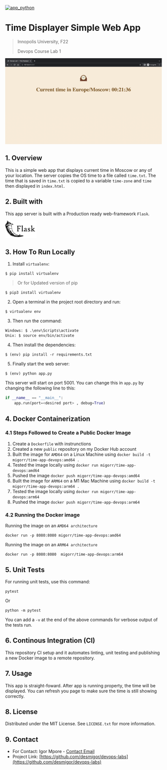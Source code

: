 [![app_python](https://github.com/desmigor/devops-labs/actions/workflows/app_python.yml/badge.svg)](https://github.com/desmigor/devops-labs/actions/workflows/app_python.yml)

# Time Displayer Simple Web App
> Innopolis University, F22
>
> Devops Course Lab 1

![](./images/ui-image.png)

## 1. Overview

This is a simple web app that displays current time in Moscow or any of your location. The server copies the OS time to a file called `time.txt`. The time that is saved in `time.txt` is copied to a variable `time-zone` and `time` then displayed in `index.html`. 

## 2. Built with

This app server is built with a Production ready web-framework `Flask`.

<img src="./images/flask-logo.png" width="100"/>

## 3. How To Run Locally

1. Install `virtualenv`:
```
$ pip install virtualenv
```

> Or for Updated version of pip

```
$ pip3 install virtualenv
```

2. Open a terminal in the project root directory and run:
```
$ virtualenv env
```

3. Then run the command:
```
Windows: $ .\env\Scripts\activate
Unix: $ source env/bin/activate
```

4. Then install the dependencies:
```
$ (env) pip install -r requirements.txt
```

5. Finally start the web server:
```
$ (env) python app.py
```

This server will start on port 5001. You can change this in `app.py` by changing the following line to this:

```python
if __name__ == "__main__":
    app.run(port=<desired port> , debug=True)
```

## 4. Docker Containerization

### 4.1 Steps Followed to Create a Public Docker Image

1. Create a `Dockerfile` with instrunctions
2. Created a new `public` repository on my Docker Hub account
2. Built the image for `AMD64` on a Linux Machine  using `docker build -t migorr/time-app-devops:amd64 .`
3. Tested the image locally using `docker run migorr/time-app-devops:amd64`
4. Pushed the image `docker push migorr/time-app-devops:amd64`
5. Built the image for `ARM64` on a M1 Mac Machine  using `docker build -t migorr/time-app-devops:arm64 .`
6. Tested the image locally using `docker run migorr/time-app-devops:arm64`
7. Pushed the image `docker push migorr/time-app-devops:arm64`

### 4.2 Running the Docker image

Running the image on an `AMD64 architecture`

```
docker run -p 8080:8080 migorr/time-app-devops:amd64
```

Running the image on an `ARM64 architecture`

```
docker run -p 8080:8080  migorr/time-app-devops:arm64 
```

## 5. Unit Tests

For running unit tests, use this command:

```
pytest
```
Or

```
python -m pytest
```

You can add a `-v` at the end of the above commands for verbose output of the tests run.

## 6. Continous Integration (CI)

This repository CI setup and it automates linting, unit testing and publishing a new Docker image to a remote repository.


## 7. Usage

This app is straight-foward. After app is running property, the time will be displayed. You can refresh you page to make sure the time is still showing correctly.


## 8. License

Distributed under the MIT License. See `LICENSE.txt` for more information.

## 9. Contact

- For Contact: Igor Mpore - [Contact Email](mailto:i.mpore@innopolis.university)
- Project Link: [https://github.com/desmigor/devops-labs](https://github.com/desmigor/devops-labs)